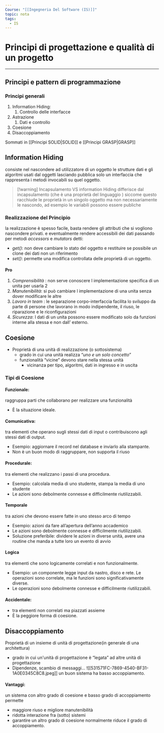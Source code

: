 ```yaml
---
Course: "[[Ingegneria Del Software (IS)]]"
topic: nota
tags:
  - IS
---
```

# Principi di progettazione e qualità di un progetto
---
## Principi e pattern di programmazione 


### Principi generali
1. Information Hiding:
	1. Controllo delle interfacce
2. Astrazione 
	1. Dati e controllo
3. Coesione 
4. Disaccoppiamento

Sommati in [[Principi SOLID|SOLID]] e [[Principi GRASP|GRASP]]


## Information Hiding
consiste nel nascondere ad utilizzatore di un oggetto le strutture  dati e gli algoritmi usati dal oggetti lasciando pubblica solo un interfaccia che rappresenta i metodi invocabili su quel oggetto.


>[!warning]  Incapsulamento VS information Hiding
>differisce dal incapsulamento  (che è una proprietà del linguaggio ) siccome questo racchiude le proprietà in un singolo oggetto ma non necessariamente le nascondo, ad esempio le variabili possono essere publiche  
### Realizzazione del Principio 
la realizzazione è spesso facile, basta rendere gli attributi che si vogliono nascondere privati. e eventualmente rendere accessibili dei dati passando per metodi _accessors_ e _mutators_ detti: 
- _get()_: non deve cambiare lo stato del oggetto e restituire se possibile un clone dei dati non un riferimento 
- _set()_: permette una modifica controllata delle proprietà di un oggetto.


#### Pro
1. _Comprensibilità_ : non serve conoscere l implementazione specifica di un unita per usarla 2
2. _Manutenibilità_: si può cambiare l implementazione di una unita senza dover modificare le altre
3. _Lavoro in team_ : le separazione corpo-interfaccia facilita lo sviluppo da parte di persone che lavorano in modo indipendente, il riuso, le riparazione e le riconfigurazioni
4. _Sicurezza_: I dati di un unita possono essere modificato solo da funzioni interne alla stessa e non dall’ esterno.

## Coesione
- Proprietà di una unità di realizzazione (o sottosistema)
	- grado in cui una unità realizza “_uno e un solo concetto_”
	- funzionalità “vicine” devono stare nella stessa unità 
		- vicinanza per tipo, algoritmi, dati in ingresso e in uscita


### Tipi di Coesione 
####  Funzionale:
raggruppa parti che collaborano per realizzare una funzionalità 
- È la situazione ideale.
#### Comunicativa: 
tra elementi che operano sugli stessi dati di input o contribuiscono agli stessi dati di output. 
- Esempio: aggiornare il record nel database e inviarlo alla stampante. 
- Non è un buon modo di raggruppare, non supporta il riuso
#### Procedurale:
tra elementi che realizzano i passi di una procedura. 
- Esempio: calcolala media di uno studente, stampa la media di uno studente 
- Le azioni sono debolmente connesse e difficilmente riutilizzabili.
#### Temporale
tra azioni che devono essere fatte in uno stesso arco di tempo 
- Esempio: azioni da fare all’apertura dell’anno accademico
- Le azioni sono debolmente connesse e difficilmente riutilizzabili. 
- Soluzione preferibile: dividere le azioni in diverse unità, avere una routine che manda a tutte loro un evento di avvio 
#### Logica
tra elementi che sono logicamente correlati e non funzionalmente. 
- Esempio: un componente legge input da nastro, disco e rete. Le operazioni sono correlate, ma le funzioni sono significativamente diverse. 
- Le operazioni sono debolmente connesse e difficilmente riutilizzabili. 
#### Accidentale:
- tra elementi non correlati ma piazzati assieme 
- È la peggiore forma di coesione.

## Disaccoppiamento 
Proprietà di un insieme di unità di progettazione(in generale di una architettura) 
- grado in cui un'unità di progettazione è  “legata” ad altre unità di progettazione
- Dipendenze, scambio di messaggi…
![[531571FC-7869-4540-BF31-1A0E0345C8C8.jpeg]]
un buon sistema ha basso accoppiamento. 


#### Vantaggi:
un sistema con altro grado di coesione e basso grado di accoppiamento permette
- maggiore riuso e migliore manutenibilità 
- ridotta interazione fra (sotto) sistemi
- garantire un altro grado di coesione normalmente riduce il grado di accoppiamento. 
